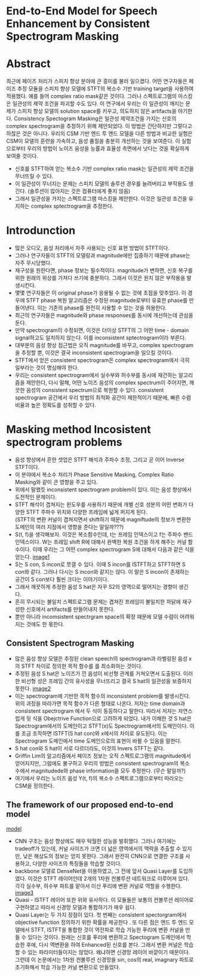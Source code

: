 # End-to-End Model for Speech Enhancement by Consistent Spectrogram Masking
# Abstract
최근에 페이즈 처리가 스피치 향상 분야에 큰 흥미를 불러 일으켰다. 어떤 연구자들은 페이즈 추정 모듈을 스피치 향상 모델에 STFT의 복소수 기반 training target을 사용하여 적용했다. 예를 들어 complex ratio mask같은 것이다. 그러나 스펙트로그램의 마스킹은 일관성의 제약 조건을 파괴할 수도 있다. 이 연구에서 우리는 이 일관성이 깨지는 문제가 스피치 향상 모델의 solution space를 키우고, 의도하지 않은 artifacts을 야기한다. Consistency Spectogram Masking은 일관성 제약조건을 가지는 신호의 complex spectrogram을 추정하기 위해 제안되었다. 이 방법은 간단하지만 그렇다고 하찮은 것은 아니다. 우리의 CSM 기반 엔드 투 엔드 모델을 다른 방법과 비교한 실험은 CSM이 모댈의 훈련을 가속하고, 음성 품질을 충분히 개선하는 것을 보여준다. 이 실험으로부터 우리의 방법이 노이즈 음성을 능률과 효율성 측면에서 낫다는 것을 확실하게 보여줄 것이다.
- 신호를 STFT하여 얻는 복소수 기반 complex ratio mask는 일관성의 제약 조건을 무너뜨릴 수 있다. 
- 이 일관성이 무너지는 문제는 스피치 모델의 솔루션 경우를 늘려버리고 부작용도 생긴다. (솔루션이 많아지는 것은 컴퓨터에게 좋지 않음)
- 그래서 일관성을 가지는 스펙트로그램 마스킹을 제안한다. 이것은 일관성 조건을 유지하는 complex sptectrogram을 추정한다.

# Introdunction
- 많은 오디오, 음성 처리에서 자주 사용되는 신호 표현 방법이 STFT이다.
- 그러나 연구자들이 STFT의 모델링과 magnitude에만 집중하기 때문에 phase는 자주 무시당했다.
- 재구성을 원한다면, phase 정보는 필수적이다. magnitude가 변하면, 신호 복구를 위한 원래의 위상를 가져다 쓰기에 충분하다. 그래서 이것은 원치 않은 부작용을 발생시킨다.
- 몇몇 연구자들은 이 original phase가 응용될 수 없는 것에 초점을 맞추었다. 이 경우에 STFT phase 복원 알고리즘은 수정된 magnitude로부터 유효한 phase를 만들어낸다. 이는 기존의 phase를 완전히 사용할 수 있는 것을 허용한다. 
- 최근의 연구자들은 magnitude와 phase responses를 동시에 개선하는데 관심을 둔다. 
- 만약 spectrogram이 수정되면, 이것은 더이상 STFT의 그 어떤 time - domain signal하고도 일치하지 않는다. 이를 inconsistent sptectrogram이라 부른다.
- 대부분의 음성 향상 접근법은 오직 magnitude를 바꾸고, complex spectrogram을 추정할 뿐, 이것은 결국 inconsistent spectrogram을 일으킬 것이다.
- STFT에서 얻은 consistent spectrogram은 complex spectrogram에서 극히 일부라는 것이 명심해야 한다.
- 우리는 consistent spectrogram에서 실수부와 허수부를 동시에 재건하는 알고리즘을 제안한다, 다시 말해, 어떤 노이즈 음성의 complex spectrum이 주어지면, 깨끗한 음성의 consistent spectrum으로 복원할 수 있다. consistent spectrogram 공간에서 우리 방법의 최적화 공간이 제한적이기 때문에, 빠른 수렴 비율과 높은 정확도를 성취할 수 있다. 
# Masking method Incosistent spectrogram problems
- 음성 향상에서 흔한 셋업은 STFT 해석과 주파수 조정, 그리고 곧 이어 Inverse STFT이다. 
- 이 분야에서 복소수 처리가 Phase Sensitive Masking, Complex Ratio Masking와 같이 큰 영향을 주고 있다.
- 위에서 말했듯 inconsistent spectrogram problem이 있다. 이는 음성 향상에서 도전적인 문제이다.
- STFT 해석이 겹쳐지는 윈도우를 사용하기 때문에 개별 신호 성분의 어떤 변화가 다양한 STFT 주파수 위치와 다양한 프레임에 넓게 퍼지게 된다.  
(STFT의 변환 커널이 겹쳐지면서 shift하기 때문에 magniftude의 정보가 변환한 도메인의 여러 지점에서 영향을 준다는 말일까???)
- S(t, f)을 생각해보자. 이것은 복소함수인데, t는 프레임 인덱스이고 f는 주파수 밴드 인덱스이다. W는 프레임 shift R에 대해서 완벽한 복원 조건을 하게 해주는 커널 함수이다. 이때 우리는 그 어떤 complex spectrogram S에 대해서 다음과 같은 식을 얻는다.
[image1](https://github.com/Doyosae/Speech_Enhancement/blob/master/image/03_5.png)
- S는 S con, S incon로 쪼갤 수 있다. 이때 S incon를 ISTFT하고 STFT하면 S con와 같다. 그러나 다시는 S incon와 같지는 않다. 이 말은 S incon이 존재하는 공간이 S con보다 훨씬 크다는 이야기이다.
- 그래서 깨끗하게 추정한 음성 S hat은 자꾸 S2의 영역으로 떨어지는 경향이 생긴다. 
- 흔히 무시되는 불일치 스펙트로그램 문제는 겹쳐진 프레임이 불일치한 까닭에 재구성한 신호에서 artifacts를 만들어내지 못한다.
- 뿐만 아니라 incomsistent spectrgram space의 확장 때문에 모델 수렴이 어려워지는 것에도 한 몫한다.
## Consistent Spectrogram Masking
- 많은 음성 향상 모델은 추정된 clean speech의 spectrogram과 라벨링된 음성 x의 STFT 차이로 정의한 목적 함수를 를 최소화하는 것이다.
- 추정된 음성 S hat은 노이즈가 낀 음성이 비선형 관계를 거쳐오면서 도출된다. 이러한 비선형 성은 프레임 간의 유사성을 무너뜨리고 결국 S hat의 일관성을 보증하지 못한다. 
[image2](https://github.com/Doyosae/Speech_Enhancement/blob/master/image/03_4.png)
- 이는 spectrogram에 기반한 목적 함수의 inconsistent problem를 발생시킨다. 위의 과정을 따라가면 목적 함수가 다른 형태로 나온다. 저자는 time domain과 consistent spectrogram 에서 두 식이 동등하다고 말한다. 따라서 저자는 자연스럽게 뒷 식을 Obejctrive Function으로 고려하게 되었다.
내가 이해한 것 S hat은 Spectrogram에서의 도메인이고 STFT(x)도 Spectrogram에서의 도메인이다. 이를 조금 조작하면 ISTFT(S hat con)와 x에서의 차이로 유도된다. 이는 Spectrogram 도메인에서 time 도메인으로의 표현이 바뀔 수 있음을 말한다.
- S hat con와 S hat이 서로 다르더라도, 이것의 Invers STFT는 같다. 
- Griffin Lim의 알고리즘에서 페이즈 정보는 오직 스펙트로그램의 magnitude에서 얻어지지만, 그럼에도 불구하고 우리의 방법은 consistent spectrogram의 복소수에서 magnitudede와 phase information을 모두 추정한다. (무슨 말일까?)
- 여기에서 우리는 노이즈 음성 Y(t, f)의 복소수 스펙트로그램으로부터 따라오는 CSM을 정의한다.
## The framework of our proposed end-to-end model
[model](https://github.com/Doyosae/Speech_Enhancement/blob/master/image/03_1.png)
- CNN 구조는 음성 향상에도 매우 탁월한 성능을 발휘했다. 그러나 여기에는 tradeoff가 있는데, 커널 사이즈가 크면 더 넓은 영역에서의 맥락을 추출할 수 있지만, 낮은 해상도의 정보는 얻지 못한다. 그래서 완전히 CNN으로 연결한 구조를 사용하고, 다양한 사이즈의 특징들을 학습할 것이다.
- backbone 모델로 DenseNet을 이용하였고, 그 전에 앞서 Quasi Layer를 도입하였다. 이것은 STFT 레이어인데 2개의 1차원 컨볼루션 네트워크로 이루어져 있다. 각각 실수부, 허수부 파트를 맡아서 이산 푸리에 변환 커널로 역할을 수행한다.
[image3](https://github.com/Doyosae/Speech_Enhancement/blob/master/image/03_2.png)
- Quasi - ISTFT 레이어 또한 위와 유사하다. 이 모듈들은 보통의 컨볼루션 레이어로 구현하였고 따라서 신경망 모델과 통합하기가 매우 쉽다.
- Quasi Layer는 두 가지 장점이 있다. 첫 번째는 consistent spectorgram에서 objective function 정의하기 위한 확률을 제공한다 . 또 다른 점은 엔드 투 엔드 모델에서 STFT, ISTFT을 통합한 것이 역전파로 학습 가능한 푸리에 변환 커널을 만들 수 있다는 것이다.
원래는 신호를 푸리에 변환하고 Spectogram 도메인에서 학습한 후에, 다시 역변환을 하여 Enhanced된 신호를 본다. 그래서 변환 커널은 학습할 수 있는 파라미터들이지는 않았다. 왜냐하면 신경망 레이어 바깥이기 때문이다. 그런데 이 논문에서는 1차원 컨볼루션 신경망을 sin, cos의 real, imagnary 파트로 초기화해서 학습 가능한 커널 변환으로 만들었다.
